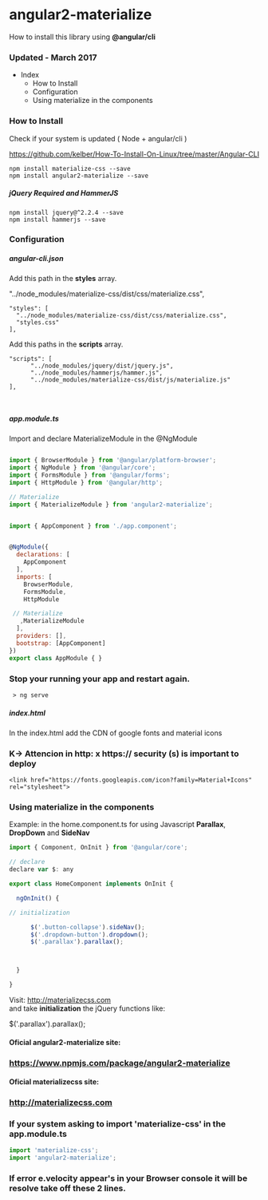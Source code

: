 # angular2-materialize
  How to install this library using **@angular/cli**


### Updated -  March 2017


- Index
  + How to Install
  + Configuration
  + Using materialize in the components


### How to Install
  Check if your system is updated ( Node + angular/cli )

  https://github.com/kelber/How-To-Install-On-Linux/tree/master/Angular-CLI


```
npm install materialize-css --save
npm install angular2-materialize --save

```
##### jQuery **Required**  and HammerJS
```
npm install jquery@^2.2.4 --save
npm install hammerjs --save
```


### Configuration

##### angular-cli.json
Add this path in the **styles** array.

"../node_modules/materialize-css/dist/css/materialize.css",

```
"styles": [
  "../node_modules/materialize-css/dist/css/materialize.css",
  "styles.css"
],
```

Add this paths in the **scripts** array.

```
"scripts": [
      "../node_modules/jquery/dist/jquery.js",
      "../node_modules/hammerjs/hammer.js",
      "../node_modules/materialize-css/dist/js/materialize.js"
],



```


##### app.module.ts
Import and declare MaterializeModule in the @NgModule

```js

import { BrowserModule } from '@angular/platform-browser';
import { NgModule } from '@angular/core';
import { FormsModule } from '@angular/forms';
import { HttpModule } from '@angular/http';

// Materialize
import { MaterializeModule } from 'angular2-materialize';


import { AppComponent } from './app.component';


@NgModule({
  declarations: [
    AppComponent
  ],
  imports: [
    BrowserModule,
    FormsModule,
    HttpModule

 // Materialize  
   ,MaterializeModule
  ],
  providers: [],
  bootstrap: [AppComponent]
})
export class AppModule { }
```

### Stop your running your app and restart again.  

```
 > ng serve

```  



##### index.html
In the index.html add the CDN of google fonts and material icons

### K-> Attencion in http: x https://  security (s) is important to deploy
```
<link href="https://fonts.googleapis.com/icon?family=Material+Icons" rel="stylesheet">

```


### Using materialize in the components

Example: in the  home.component.ts for using Javascript **Parallax**, **DropDown** and **SideNav**


```js
import { Component, OnInit } from '@angular/core';

// declare
declare var $: any

export class HomeComponent implements OnInit {

  ngOnInit() {

// initialization

      $('.button-collapse').sideNav();
      $('.dropdown-button').dropdown();
      $('.parallax').parallax();



  }

}
```
Visit: http://materializecss.com  
and take  **initialization** the jQuery functions like:

 $('.parallax').parallax();


#### Oficial angular2-materialize site:
### https://www.npmjs.com/package/angular2-materialize



#### Oficial materializecss site:
### http://materializecss.com





### **If**  your system asking to import 'materialize-css' in the app.module.ts

```js
import 'materialize-css';
import 'angular2-materialize';
```
### **If**  error e.velocity appear's in your Browser console it will be resolve take off these 2 lines.

